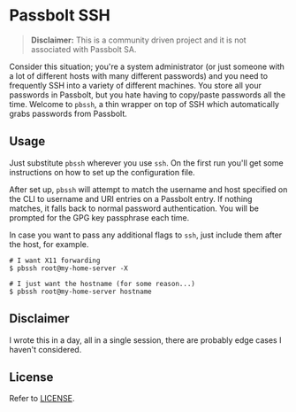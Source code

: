 # Passbolt SSH

> **Disclaimer:** This is a community driven project and it is not associated with
> Passbolt SA.

Consider this situation; you're a system administrator (or just someone with a
lot of different hosts with many different passwords) and you need to
frequently SSH into a variety of different machines. You store all your
passwords in Passbolt, but you hate having to copy/paste passwords all the time.
Welcome to `pbssh`, a thin wrapper on top of SSH which automatically grabs
passwords from Passbolt.

## Usage

Just substitute `pbssh` wherever you use `ssh`. On the first run you'll get
some instructions on how to set up the configuration file.

After set up, `pbssh` will attempt to match the username and host specified on
the CLI to username and URI entries on a Passbolt entry. If nothing matches, it
falls back to normal password authentication. You will be prompted for the GPG
key passphrase each time.

In case you want to pass any additional flags to `ssh`, just include them after
the host, for example.

```shell
# I want X11 forwarding
$ pbssh root@my-home-server -X

# I just want the hostname (for some reason...)
$ pbssh root@my-home-server hostname
```

## Disclaimer

I wrote this in a day, all in a single session, there are probably edge cases I
haven't considered.

## License

Refer to [LICENSE](./LICENSE).
